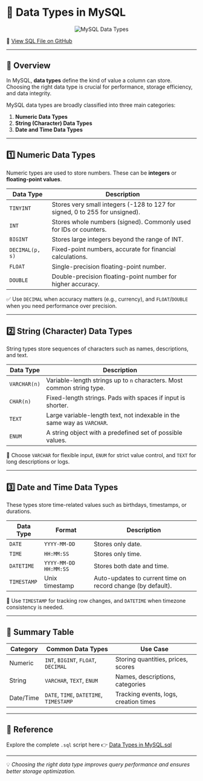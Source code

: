 # 🧠 Data Types in MySQL

<p align="center">
  <img src="https://trainings.internshala.com/blog/wp-content/uploads/2023/04/MySQL-Data-types-1.jpg" alt="MySQL Data Types" />
</p>

🔗 [View SQL File on GitHub](https://github.com/jeevan499/SQL/blob/main/2.%20Data%20Types/Data%20Types%20in%20MySQL.sql)

---

## 📘 Overview

In MySQL, **data types** define the kind of value a column can store. Choosing the right data type is crucial for performance, storage efficiency, and data integrity.

MySQL data types are broadly classified into three main categories:

1. **Numeric Data Types**
2. **String (Character) Data Types**
3. **Date and Time Data Types**

---

## 1️⃣ Numeric Data Types

Numeric types are used to store numbers. These can be **integers** or **floating-point values**.

| Data Type | Description |
|-----------|-------------|
| `TINYINT` | Stores very small integers (-128 to 127 for signed, 0 to 255 for unsigned). |
| `INT` | Stores whole numbers (signed). Commonly used for IDs or counters. |
| `BIGINT` | Stores large integers beyond the range of INT. |
| `DECIMAL(p, s)` | Fixed-point numbers, accurate for financial calculations. |
| `FLOAT` | Single-precision floating-point number. |
| `DOUBLE` | Double-precision floating-point number for higher accuracy. |

✅ Use `DECIMAL` when accuracy matters (e.g., currency), and `FLOAT`/`DOUBLE` when you need performance over precision.

---

## 2️⃣ String (Character) Data Types

String types store sequences of characters such as names, descriptions, and text.

| Data Type | Description |
|-----------|-------------|
| `VARCHAR(n)` | Variable-length strings up to `n` characters. Most common string type. |
| `CHAR(n)` | Fixed-length strings. Pads with spaces if input is shorter. |
| `TEXT` | Large variable-length text, not indexable in the same way as `VARCHAR`. |
| `ENUM` | A string object with a predefined set of possible values. |

📝 Choose `VARCHAR` for flexible input, `ENUM` for strict value control, and `TEXT` for long descriptions or logs.

---

## 3️⃣ Date and Time Data Types

These types store time-related values such as birthdays, timestamps, or durations.

| Data Type | Format | Description |
|-----------|--------|-------------|
| `DATE` | `YYYY-MM-DD` | Stores only date. |
| `TIME` | `HH:MM:SS` | Stores only time. |
| `DATETIME` | `YYYY-MM-DD HH:MM:SS` | Stores both date and time. |
| `TIMESTAMP` | Unix timestamp | Auto-updates to current time on record change (by default). |

📅 Use `TIMESTAMP` for tracking row changes, and `DATETIME` when timezone consistency is needed.

---

## 📌 Summary Table

| Category | Common Data Types | Use Case |
|----------|-------------------|----------|
| Numeric | `INT`, `BIGINT`, `FLOAT`, `DECIMAL` | Storing quantities, prices, scores |
| String  | `VARCHAR`, `TEXT`, `ENUM` | Names, descriptions, categories |
| Date/Time | `DATE`, `TIME`, `DATETIME`, `TIMESTAMP` | Tracking events, logs, creation times |

---

## 📎 Reference

Explore the complete `.sql` script here 👉 [Data Types in MySQL.sql](https://github.com/jeevan499/SQL/blob/main/2.%20Data%20Types/Data%20Types%20in%20MySQL.sql)

---

💡 *Choosing the right data type improves query performance and ensures better storage optimization.*
